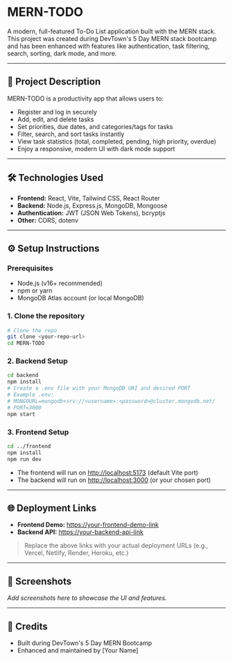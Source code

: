 # MERN-TODO

A modern, full-featured To-Do List application built with the MERN stack. This project was created during DevTown's 5 Day MERN stack bootcamp and has been enhanced with features like authentication, task filtering, search, sorting, dark mode, and more.

---

## 🚀 Project Description

MERN-TODO is a productivity app that allows users to:

- Register and log in securely
- Add, edit, and delete tasks
- Set priorities, due dates, and categories/tags for tasks
- Filter, search, and sort tasks instantly
- View task statistics (total, completed, pending, high priority, overdue)
- Enjoy a responsive, modern UI with dark mode support

---

## 🛠 Technologies Used

- **Frontend:** React, Vite, Tailwind CSS, React Router
- **Backend:** Node.js, Express.js, MongoDB, Mongoose
- **Authentication:** JWT (JSON Web Tokens), bcryptjs
- **Other:** CORS, dotenv

---

## ⚙️ Setup Instructions

### Prerequisites

- Node.js (v16+ recommended)
- npm or yarn
- MongoDB Atlas account (or local MongoDB)

### 1. Clone the repository

```bash
# Clone the repo
git clone <your-repo-url>
cd MERN-TODO
```

### 2. Backend Setup

```bash
cd backend
npm install
# Create a .env file with your MongoDB URI and desired PORT
# Example .env:
# MONGOURL=mongodb+srv://<username>:<password>@cluster.mongodb.net/
# PORT=3000
npm start
```

### 3. Frontend Setup

```bash
cd ../frontend
npm install
npm run dev
```

- The frontend will run on [http://localhost:5173](http://localhost:5173) (default Vite port)
- The backend will run on [http://localhost:3000](http://localhost:3000) (or your chosen port)

---

## 🌐 Deployment Links

- **Frontend Demo:** [https://your-frontend-demo-link](https://mern-todo-k6zj.onrender.com/)
- **Backend API:** [https://your-backend-api-link](https://devtown-mern-todo.onrender.com)

> Replace the above links with your actual deployment URLs (e.g., Vercel, Netlify, Render, Heroku, etc.)

---

## 📸 Screenshots

_Add screenshots here to showcase the UI and features._

---

## 🙏 Credits

- Built during DevTown's 5 Day MERN Bootcamp
- Enhanced and maintained by [Your Name]
